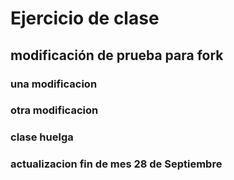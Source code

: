 # Ejercicio de clase

## modificación de prueba para fork

### una modificacion

### otra modificacion

### clase huelga

### actualizacion fin de mes 28 de Septiembre
